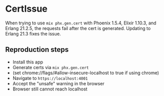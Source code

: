 # CertIssue

When trying to use `mix phx.gen.cert` with Phoenix 1.5.4, Elixir 1.10.3, and
Erlang 21.2.5, the requests fail after the cert is generated. Updating to Erlang
21.3 fixes the issue.

## Reproduction steps

  * Install this app
  * Generate certs via `mix phx.gen.cert`
  * (set chrome://flags/#allow-insecure-localhost to true if using chrome)
  * Navigate to `https://localhost:4001`
  * Accept the "unsafe" warning in the browser
  * Browser still cannot reach localhost
